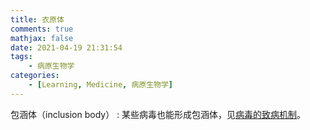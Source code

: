 ```yaml
---
title: 衣原体
comments: true
mathjax: false
date: 2021-04-19 21:31:54
tags:
    - 病原生物学
categories:
    - [Learning, Medicine, 病原生物学]
---
```


包涵体（inclusion body）
: 某些病毒也能形成包涵体，见<a href="{% post_path 病毒的感染与抗病毒免疫 %}#病毒的致病机制">病毒的致病机制</a>。
